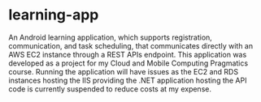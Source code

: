 # learning-app
An Android learning application, which supports registration, communication, and task scheduling, that communicates directly with an AWS EC2 instance through a REST APIs endpoint. This application was developed as a project for my Cloud and Mobile Computing Pragmatics course. Running the application will have issues as the EC2 and RDS instances hosting the IIS providing the .NET application hosting the API code is currently suspended to reduce costs at my expense.
